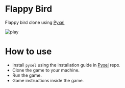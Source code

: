 # Flappy Bird

Flappy bird clone using [Pyxel](https://github.com/kitao/pyxel)

![play](https://github.com/comatan96/FlappyBird/blob/master/media/gif.gif)

# How to use

* Install `pyxel` using the installation guide in [Pyxel](https://github.com/kitao/pyxel) repo.
* Clone the game to your machine.
* Run the game.
* Game instructions inside the game.
